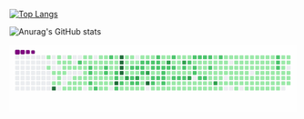 [![Top Langs](https://github-readme-stats.vercel.app/api/top-langs/?username=jheavejimenez&layout=compact&langs_count=10&hide=Batchfile,XSLT,Java,Makefile,shell,dockerfile)](https://github.com/anuraghazra/github-readme-stats)

![Anurag's GitHub stats](https://github-readme-stats.vercel.app/api?username=jheavejimenez&count_private=true&show_icons=true)

![snake gif](https://github.com/jheavejimenez/jheavejimenez/blob/output/github-contribution-grid-snake.gif)


<!--
**jheavejimenez/jheavejimenez** is a ✨ _special_ ✨ repository because its `README.md` (this file) appears on your GitHub profile.

Here are some ideas to get you started:

- 🔭 I’m currently working on ...
- 🌱 I’m currently learning ...
- 👯 I’m looking to collaborate on ...
- 🤔 I’m looking for help with ...
- 💬 Ask me about ...
- 📫 How to reach me: ...
- 😄 Pronouns: ...
- ⚡ Fun fact: ...
-->
